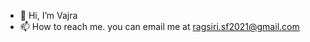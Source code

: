 - 👋 Hi, I’m Vajra
- 📫 How to reach me. you can email me at ragsiri.sf2021@gmail.com

<!---
vajrahasta/vajrahasta is a ✨ special ✨ repository because its `README.md` (this file) appears on your GitHub profile.
You can click the Preview link to take a look at your changes.
--->
